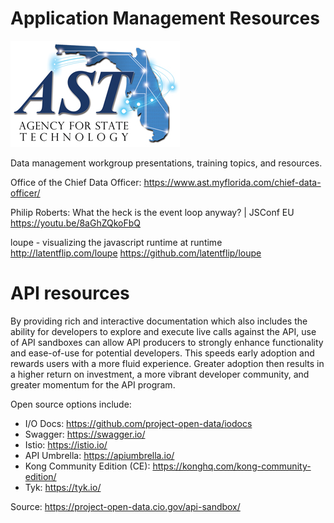 # Application Management Resources

![AST Logo](./images/AST-logo-small.jpg)

Data management workgroup presentations, training topics, and resources.

Office of the Chief Data Officer:  https://www.ast.myflorida.com/chief-data-officer/



Philip Roberts: What the heck is the event loop anyway? | JSConf EU
https://youtu.be/8aGhZQkoFbQ

loupe - visualizing the javascript runtime at runtime
http://latentflip.com/loupe
https://github.com/latentflip/loupe


# API resources
By providing rich and interactive documentation which also includes the ability for developers to explore and execute live calls against the API, use of API sandboxes can allow API producers to strongly enhance functionality and ease-of-use for potential developers.  This speeds early adoption and rewards users with a more fluid experience.  Greater adoption then results in a higher return on investment, a more vibrant developer community, and greater momentum for the API program.

Open source options include:
 - I/O Docs:  https://github.com/project-open-data/iodocs
 - Swagger:  https://swagger.io/
 - Istio:  https://istio.io/
 - API Umbrella:  https://apiumbrella.io/
 - Kong Community Edition (CE):  https://konghq.com/kong-community-edition/
 - Tyk:  https://tyk.io/
 
Source: https://project-open-data.cio.gov/api-sandbox/ 
